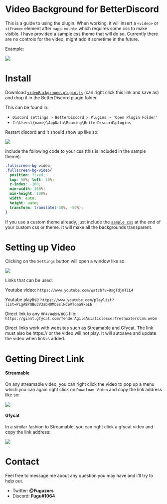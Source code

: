 # Video Background for BetterDiscord
This is a guide to using the plugin. When working, it will insert a `<video>` or `<iframe>` element after `<app-mount>` which requires some css to make visible. I have provided a sample css theme that will do so. Currently there are no controls for the video, might add it sometime in the future.

Example: 

![](https://thumbs.gfycat.com/ClumsyGreenHookersealion-size_restricted.gif)

# Install
Download [`videoBackground.plugin.js`](https://raw.githubusercontent.com/Fuguu/videoBackground/master/videoBackground.plugin.js) (can right click this link and save as) and drop it in the BetterDiscord plugin folder. 

This can be found in:
+ `Discord settings > BetterDiscord > Plugins > 'Open Plugin Folder'`
+ `C:\Users\{name}\AppData\Roaming\BetterDiscord\plugins`

Restart discord and it should show up like so:

![](https://i.imgur.com/vu7VUfv.png)

Include the following code to your css (this is included in the sample theme):
```css
.fullscreen-bg video,
.fullscreen-bg-video{
  position: fixed;
  top: 50%; left: 50%;
  z-index: -100;
  min-width: 100%;
  min-height: 100%;
  width: auto;
  height: auto;
  transform: translate(-50%, -50%);
}
```

If you use a custom theme already, just include the [`sample css`](https://raw.githubusercontent.com/Fuguu/videoBackground/master/transparent.css) at the end of your custom css or theme. It will make all the backgrounds transparent.

# Setting up Video
Clicking on the `Settings` button will open a window like so:

![](https://i.imgur.com/e8gqMNK.png)


Links that can be used:


Youtube video: `https://www.youtube.com/watch?v=9sgTdjmTiL4`


Youtube playlist: `https://www.youtube.com/playlist?list=PLgA8PQBu3V3abH0MbSslHCeVToaa9keLE`


Direct link to any `MP4/WebM/OGG` file: `https://giant.gfycat.com/TenderAgileAsiaticlesserfreshwaterclam.webm`


Direct links work with websites such as Streamable and Gfycat. The link must also be https:// or the video will not play. It will autosave and update the video when link is added.

# Getting Direct Link
<h4>Streamable</h4>

On any streamable video, you can right click the video to pop up a menu which you can again right click on `Download Video` and copy the link address like so:

![](https://i.imgur.com/SsxNFXV.png)

<h4>Gfycat</h4>

In a similar fashion to Streamable, you can right click a gfycat video and copy the link address:

![](https://i.imgur.com/BPzKJMM.png)

# Contact
Feel free to message me about any question you may have and i'll try to help out.
+ Twitter: **@Fuguzors**
+ Discord: **Fugu#1064**
